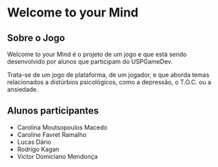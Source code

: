 # Welcome to your Mind

## Sobre o Jogo

Welcome to your Mind é o projeto de um jogo e que está sendo desenvolvido por alunos que participam do USPGameDev.

Trata-se de um jogo de plataforma, de um jogador, e que aborda temas relacionados a distúrbios psicológicos, como a depressão, o T.O.C. ou a ansiedade.

## Alunos participantes

* Carolina Moutsopoulos Macedo
* Caroline Favret Ramalho
* Lucas Dário
* Rodrigo Kagan
* Victor Domiciano Mendonça
